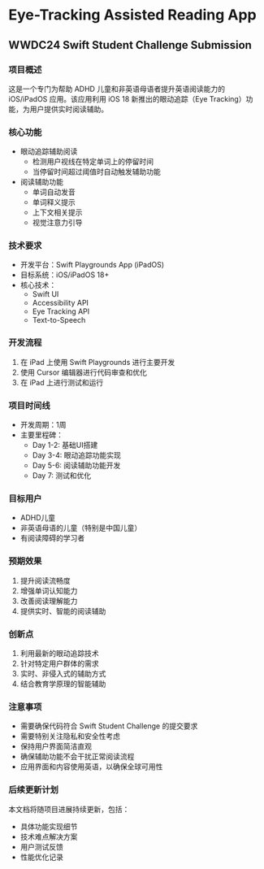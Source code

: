 # Eye-Tracking Assisted Reading App
## WWDC24 Swift Student Challenge Submission

### 项目概述
这是一个专门为帮助 ADHD 儿童和非英语母语者提升英语阅读能力的 iOS/iPadOS 应用。该应用利用 iOS 18 新推出的眼动追踪（Eye Tracking）功能，为用户提供实时阅读辅助。

### 核心功能
- 眼动追踪辅助阅读
  - 检测用户视线在特定单词上的停留时间
  - 当停留时间超过阈值时自动触发辅助功能
- 阅读辅助功能
  - 单词自动发音
  - 单词释义提示
  - 上下文相关提示
  - 视觉注意力引导

### 技术要求
- 开发平台：Swift Playgrounds App (iPadOS)
- 目标系统：iOS/iPadOS 18+
- 核心技术：
  - Swift UI
  - Accessibility API
  - Eye Tracking API
  - Text-to-Speech

### 开发流程
1. 在 iPad 上使用 Swift Playgrounds 进行主要开发
2. 使用 Cursor 编辑器进行代码审查和优化
3. 在 iPad 上进行测试和运行

### 项目时间线
- 开发周期：1周
- 主要里程碑：
  - Day 1-2: 基础UI搭建
  - Day 3-4: 眼动追踪功能实现
  - Day 5-6: 阅读辅助功能开发
  - Day 7: 测试和优化

### 目标用户
- ADHD儿童
- 非英语母语的儿童（特别是中国儿童）
- 有阅读障碍的学习者

### 预期效果
1. 提升阅读流畅度
2. 增强单词认知能力
3. 改善阅读理解能力
4. 提供实时、智能的阅读辅助

### 创新点
1. 利用最新的眼动追踪技术
2. 针对特定用户群体的需求
3. 实时、非侵入式的辅助方式
4. 结合教育学原理的智能辅助

### 注意事项
- 需要确保代码符合 Swift Student Challenge 的提交要求
- 需要特别关注隐私和安全性考虑
- 保持用户界面简洁直观
- 确保辅助功能不会干扰正常阅读流程
- 应用界面和内容使用英语，以确保全球可用性

### 后续更新计划
本文档将随项目进展持续更新，包括：
- 具体功能实现细节
- 技术难点解决方案
- 用户测试反馈
- 性能优化记录 